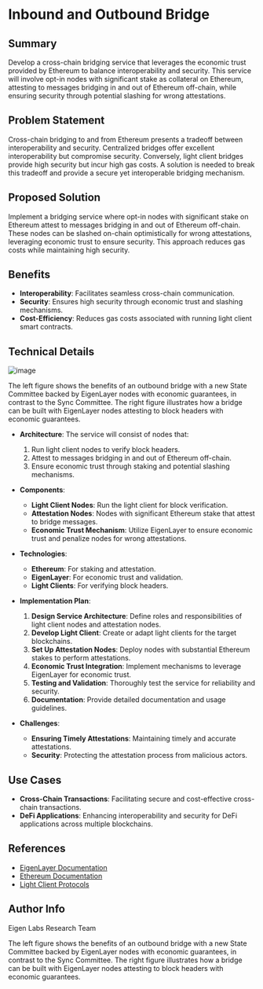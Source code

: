 # Inbound and Outbound Bridge

## Summary
Develop a cross-chain bridging service that leverages the economic trust provided by Ethereum to balance interoperability and security. This service will involve opt-in nodes with significant stake as collateral on Ethereum, attesting to messages bridging in and out of Ethereum off-chain, while ensuring security through potential slashing for wrong attestations.

## Problem Statement
Cross-chain bridging to and from Ethereum presents a tradeoff between interoperability and security. Centralized bridges offer excellent interoperability but compromise security. Conversely, light client bridges provide high security but incur high gas costs. A solution is needed to break this tradeoff and provide a secure yet interoperable bridging mechanism.

## Proposed Solution
Implement a bridging service where opt-in nodes with significant stake on Ethereum attest to messages bridging in and out of Ethereum off-chain. These nodes can be slashed on-chain optimistically for wrong attestations, leveraging economic trust to ensure security. This approach reduces gas costs while maintaining high security.

## Benefits
- **Interoperability**: Facilitates seamless cross-chain communication.
- **Security**: Ensures high security through economic trust and slashing mechanisms.
- **Cost-Efficiency**: Reduces gas costs associated with running light client smart contracts.

## Technical Details

![image](https://github.com/Layr-Labs/avs-ideas/assets/26431906/bfe1c5a0-6fb8-486c-8773-9508fb026dd3)

The left figure shows the benefits of an outbound bridge with a new State Committee backed by EigenLayer nodes with economic guarantees, in contrast to the Sync Committee. The right figure illustrates how a bridge can be built with EigenLayer nodes attesting to block headers with economic guarantees.


- **Architecture**: 
  The service will consist of nodes that:
  1. Run light client nodes to verify block headers.
  2. Attest to messages bridging in and out of Ethereum off-chain.
  3. Ensure economic trust through staking and potential slashing mechanisms.
  
- **Components**:
  - **Light Client Nodes**: Run the light client for block verification.
  - **Attestation Nodes**: Nodes with significant Ethereum stake that attest to bridge messages.
  - **Economic Trust Mechanism**: Utilize EigenLayer to ensure economic trust and penalize nodes for wrong attestations.
  
- **Technologies**:
  - **Ethereum**: For staking and attestation.
  - **EigenLayer**: For economic trust and validation.
  - **Light Clients**: For verifying block headers.
  
- **Implementation Plan**:
  1. **Design Service Architecture**: Define roles and responsibilities of light client nodes and attestation nodes.
  2. **Develop Light Client**: Create or adapt light clients for the target blockchains.
  3. **Set Up Attestation Nodes**: Deploy nodes with substantial Ethereum stakes to perform attestations.
  4. **Economic Trust Integration**: Implement mechanisms to leverage EigenLayer for economic trust.
  5. **Testing and Validation**: Thoroughly test the service for reliability and security.
  6. **Documentation**: Provide detailed documentation and usage guidelines.
  
- **Challenges**:
  - **Ensuring Timely Attestations**: Maintaining timely and accurate attestations.
  - **Security**: Protecting the attestation process from malicious actors.

## Use Cases
- **Cross-Chain Transactions**: Facilitating secure and cost-effective cross-chain transactions.
- **DeFi Applications**: Enhancing interoperability and security for DeFi applications across multiple blockchains.

## References
- [EigenLayer Documentation](https://docs.eigenlayer.com/)
- [Ethereum Documentation](https://ethereum.org/en/developers/docs/)
- [Light Client Protocols](https://docs.ethhub.io/ethereum-roadmap/layer-2-scaling/light-clients/)

## Author Info
Eigen Labs Research Team

The left figure shows the benefits of an outbound bridge with a new State Committee backed by EigenLayer nodes with economic guarantees, in contrast to the Sync Committee. The right figure illustrates how a bridge can be built with EigenLayer nodes attesting to block headers with economic guarantees.
